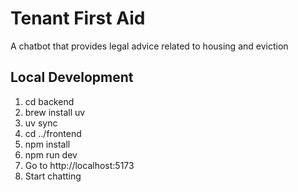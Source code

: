 # Tenant First Aid

A chatbot that provides legal advice related to housing and eviction

## Local Development

1. cd backend
2. brew install uv
3. uv sync
4. cd ../frontend
5. npm install
6. npm run dev
7. Go to http://localhost:5173
8. Start chatting
